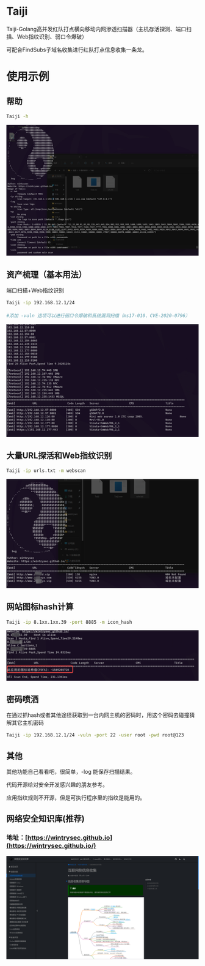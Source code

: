 # Taiji

Taiji-Golang高并发红队打点横向移动内网渗透扫描器（主机存活探测、端口扫描、Web指纹识别、弱口令爆破）

可配合FindSubs子域名收集进行红队打点信息收集一条龙。

# 使用示例

## 帮助

```bash
Taiji -h
```

![](./img/README/image-20230426053341325.png)

## 资产梳理（基本用法）

端口扫描+Web指纹识别

```bash
Taiji -ip 192.168.12.1/24

#添加 -vuln 选项可以进行弱口令爆破和系统漏洞扫描（ms17-010、CVE-2020-0796）
```

![](./img/README/image-20230426052739372.png)

## 大量URL探活和Web指纹识别

```bash
Taiji -ip urls.txt -m webscan
```

![](./img/README/image-20230426053302751.png)

## 网站图标hash计算

```bash
Taiji -ip 8.1xx.1xx.39 -port 8885 -m icon_hash
```

![](./img/README/image-20230426053002305.png)

## 密码喷洒

在通过抓hash或者其他途径获取到一台内网主机的密码时，用这个密码去碰撞猜解其它主机密码

```bash
Taiji -ip 192.168.12.1/24 -vuln -port 22 -user root -pwd root@123
```

## 其他

其他功能自己看看吧，很简单，-log 能保存扫描结果。

代码开源给对安全开发感兴趣的朋友参考。

应用指纹规则不开源，但是可执行程序里的指纹是能用的。

## 网络安全知识库(推荐)

### 地址：[https://wintrysec.github.io](https://wintrysec.github.io/)

[![wiki](./img/README/image-20230423200400217.png)](https://github.com/wintrysec/FindSubs/blob/master/img/image-20230423200400217.png)

